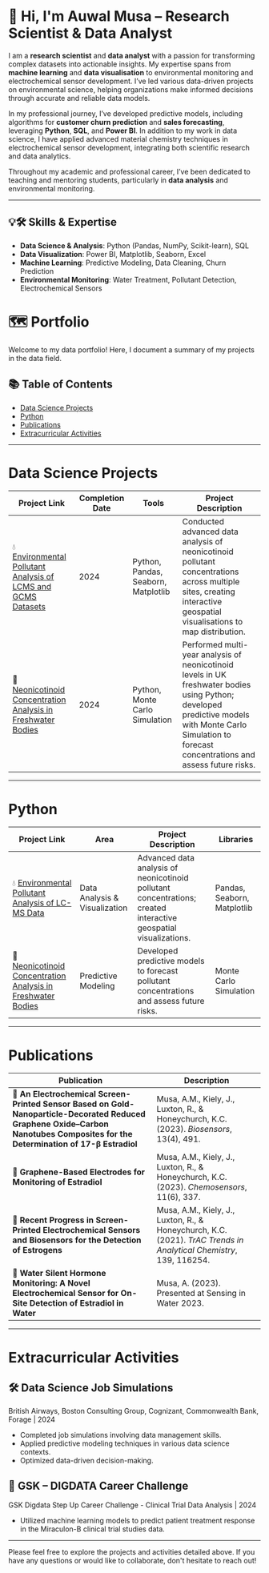 # 👋 Hi, I'm Auwal Musa – Research Scientist & Data Analyst

I am a **research scientist** and **data analyst** with a passion for transforming complex datasets into actionable insights. My expertise spans from **machine learning** and **data visualisation** to environmental monitoring and electrochemical sensor development. I’ve led various data-driven projects on environmental science, helping organizations make informed decisions through accurate and reliable data models.

In my professional journey, I’ve developed predictive models, including algorithms for **customer churn prediction** and **sales forecasting**, leveraging **Python**, **SQL**, and **Power BI**. In addition to my work in data science, I have applied advanced material chemistry techniques in electrochemical sensor development, integrating both scientific research and data analytics.

Throughout my academic and professional career, I’ve been dedicated to teaching and mentoring students, particularly in **data analysis** and environmental monitoring.

---

## 💡🛠️ Skills & Expertise
- **Data Science & Analysis**: Python (Pandas, NumPy, Scikit-learn), SQL
- **Data Visualization**: Power BI, Matplotlib, Seaborn, Excel
- **Machine Learning**: Predictive Modeling, Data Cleaning, Churn Prediction
- **Environmental Monitoring**: Water Treatment, Pollutant Detection, Electrochemical Sensors




# 🗺 Portfolio

Welcome to my data portfolio! Here, I document a summary of my projects in the data field.

## 📚 Table of Contents
- [Data Science Projects](#data-science-projects)
- [Python](#python)
- [Publications](#publications)
- [Extracurricular Activities](#extracurricular-activities)

***

# Data Science Projects

| Project Link | Completion Date | Tools | Project Description | 
|---|---|---|---|
| 💧 [Environmental Pollutant Analysis of LCMS and GCMS Datasets ](#) | 2024 | Python, Pandas, Seaborn, Matplotlib | Conducted advanced data analysis of neonicotinoid pollutant concentrations across multiple sites, creating interactive geospatial visualisations to map distribution. |
| 🐝 [Neonicotinoid Concentration Analysis in Freshwater Bodies](https://github.com/auwalmusa/pesticide-data-analysis) | 2024 | Python, Monte Carlo Simulation | Performed multi-year analysis of neonicotinoid levels in UK freshwater bodies using Python; developed predictive models with Monte Carlo Simulation to forecast concentrations and assess future risks. |

***

# Python

| Project Link | Area | Project Description | Libraries |    
|---|---|---|---|
| 💧 [Environmental Pollutant Analysis of LC-MS Data](#) | Data Analysis & Visualization | Advanced data analysis of neonicotinoid pollutant concentrations; created interactive geospatial visualizations. | Pandas, Seaborn, Matplotlib |
| 🐝 [Neonicotinoid Concentration Analysis in Freshwater Bodies](https://github.com/auwalmusa/pesticide-data-analysis) | Predictive Modeling | Developed predictive models to forecast pollutant concentrations and assess future risks. | Monte Carlo Simulation |

***

# Publications

| Publication | Description |
|---|---|
| 📄 **An Electrochemical Screen-Printed Sensor Based on Gold-Nanoparticle-Decorated Reduced Graphene Oxide–Carbon Nanotubes Composites for the Determination of 17-β Estradiol** | Musa, A.M., Kiely, J., Luxton, R., & Honeychurch, K.C. (2023). *Biosensors*, 13(4), 491. |
| 📄 **Graphene-Based Electrodes for Monitoring of Estradiol** | Musa, A.M., Kiely, J., Luxton, R., & Honeychurch, K.C. (2023). *Chemosensors*, 11(6), 337. |
| 📄 **Recent Progress in Screen-Printed Electrochemical Sensors and Biosensors for the Detection of Estrogens** | Musa, A.M., Kiely, J., Luxton, R., & Honeychurch, K.C. (2021). *TrAC Trends in Analytical Chemistry*, 139, 116254. |
| 🎤 **Water Silent Hormone Monitoring: A Novel Electrochemical Sensor for On-Site Detection of Estradiol in Water** | Musa, A. (2023). Presented at Sensing in Water 2023. |

***

# Extracurricular Activities

## 🛠 Data Science Job Simulations
British Airways, Boston Consulting Group, Cognizant, Commonwealth Bank, Forage | 2024
- Completed job simulations involving data management skills.
- Applied predictive modeling techniques in various data science contexts.
- Optimized data-driven decision-making.

## 🧪 GSK – DIGDATA Career Challenge
GSK Digdata Step Up Career Challenge - Clinical Trial Data Analysis | 2024
- Utilized machine learning models to predict patient treatment response in the Miraculon-B clinical trial studies data.

***

Please feel free to explore the projects and activities detailed above. If you have any questions or would like to collaborate, don't hesitate to reach out!
